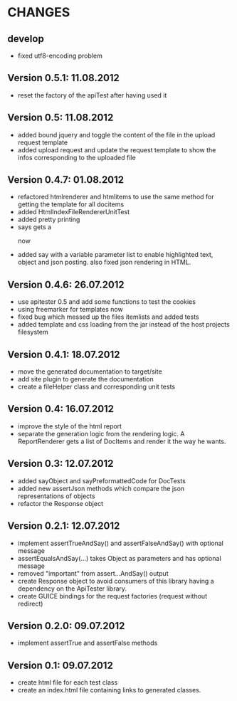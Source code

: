 CHANGES
=======

develop
-------
- fixed utf8-encoding problem

Version 0.5.1: 11.08.2012
-------------------------
- reset the factory of the apiTest after having used it

Version 0.5: 11.08.2012
-------------------------
- added bound jquery and toggle the content of the file in the upload request template
- added upload request and update the request template to show the infos corresponding to the uploaded file

Version 0.4.7: 01.08.2012
-------------------------
- refactored htmlrenderer and htmlitems to use the same method for getting the template for all docitems
- added HtmlIndexFileRendererUnitTest
- added pretty printing
- says gets a <p> now
- added say with a variable parameter list to enable highlighted text, object and json posting. also fixed json rendering in HTML.

Version 0.4.6: 26.07.2012
-------------------------
- use apitester 0.5 and add some functions to test the cookies
- using freemarker for templates now
- fixed bug which messed up the files itemlists and added tests
- added template and css loading from the jar instead of the host projects filesystem

Version 0.4.1: 18.07.2012
-------------------------
- move the generated documentation to target/site
- add site plugin to generate the documentation
- create a fileHelper class and corresponding unit tests

Version 0.4: 16.07.2012
-------------------------
- improve the style of the html report
- separate the generation logic from the rendering logic. A ReportRenderer gets a list of DocItems and render it the way he wants.

Version 0.3: 12.07.2012
-------------------------
- added sayObject and sayPreformattedCode for DocTests
- added new assertJson methods which compare the json representations of objects
- refactor the Response object

Version 0.2.1: 12.07.2012
-------------------------
- implement assertTrueAndSay() and assertFalseAndSay() with optional message
- assertEqualsAndSay(...) takes Object as parameters and has optional message
- removed "important" from assert...AndSay() output
- create Response object to avoid consumers of this library having a dependency on the ApiTester library.
- create GUICE bindings for the request factories (request without redirect)

Version 0.2.0: 09.07.2012
-------------------------
 - implement assertTrue and assertFalse methods

Version 0.1: 09.07.2012
-----------------------
 - create html file for each test class
 - create an index.html file containing links to generated classes.
